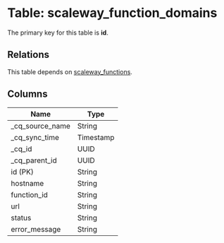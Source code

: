 # Table: scaleway_function_domains

The primary key for this table is **id**.

## Relations

This table depends on [scaleway_functions](scaleway_functions.md).

## Columns

| Name          | Type          |
| ------------- | ------------- |
|_cq_source_name|String|
|_cq_sync_time|Timestamp|
|_cq_id|UUID|
|_cq_parent_id|UUID|
|id (PK)|String|
|hostname|String|
|function_id|String|
|url|String|
|status|String|
|error_message|String|